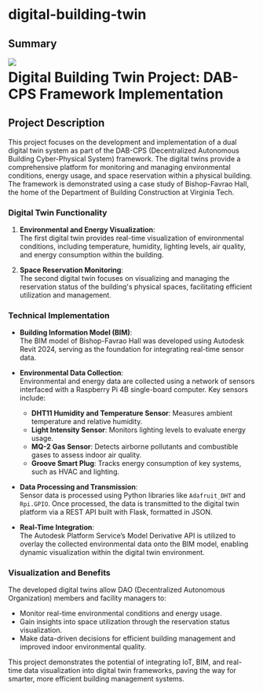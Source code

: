 # digital-building-twin
## Summary
<img src="/digitaltwinautodesk.png" style="float: left; margin-right: 20px; max-width: 200px;">

# Digital Building Twin Project: DAB-CPS Framework Implementation

## Project Description

This project focuses on the development and implementation of a dual digital twin system as part of the DAB-CPS (Decentralized Autonomous Building Cyber-Physical System) framework. The digital twins provide a comprehensive platform for monitoring and managing environmental conditions, energy usage, and space reservation within a physical building. The framework is demonstrated using a case study of Bishop-Favrao Hall, the home of the Department of Building Construction at Virginia Tech.

### Digital Twin Functionality

1. **Environmental and Energy Visualization**:  
   The first digital twin provides real-time visualization of environmental conditions, including temperature, humidity, lighting levels, air quality, and energy consumption within the building. 

2. **Space Reservation Monitoring**:  
   The second digital twin focuses on visualizing and managing the reservation status of the building's physical spaces, facilitating efficient utilization and management.

### Technical Implementation

- **Building Information Model (BIM)**:  
   The BIM model of Bishop-Favrao Hall was developed using Autodesk Revit 2024, serving as the foundation for integrating real-time sensor data.

- **Environmental Data Collection**:  
   Environmental and energy data are collected using a network of sensors interfaced with a Raspberry Pi 4B single-board computer. Key sensors include:  
   - **DHT11 Humidity and Temperature Sensor**: Measures ambient temperature and relative humidity.  
   - **Light Intensity Sensor**: Monitors lighting levels to evaluate energy usage.  
   - **MQ-2 Gas Sensor**: Detects airborne pollutants and combustible gases to assess indoor air quality.  
   - **Groove Smart Plug**: Tracks energy consumption of key systems, such as HVAC and lighting.

- **Data Processing and Transmission**:  
   Sensor data is processed using Python libraries like `Adafruit_DHT` and `Rpi.GPIO`. Once processed, the data is transmitted to the digital twin platform via a REST API built with Flask, formatted in JSON.

- **Real-Time Integration**:  
   The Autodesk Platform Service’s Model Derivative API is utilized to overlay the collected environmental data onto the BIM model, enabling dynamic visualization within the digital twin environment.

### Visualization and Benefits

The developed digital twins allow DAO (Decentralized Autonomous Organization) members and facility managers to:
- Monitor real-time environmental conditions and energy usage.
- Gain insights into space utilization through the reservation status visualization.
- Make data-driven decisions for efficient building management and improved indoor environmental quality.

This project demonstrates the potential of integrating IoT, BIM, and real-time data visualization into digital twin frameworks, paving the way for smarter, more efficient building management systems.
